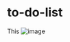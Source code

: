# to-do-list
This 
![image](https://github.com/zhalgas-seidazym/to-do-list/assets/124429967/e2531417-9c32-46dc-a372-99bc114908fa)
